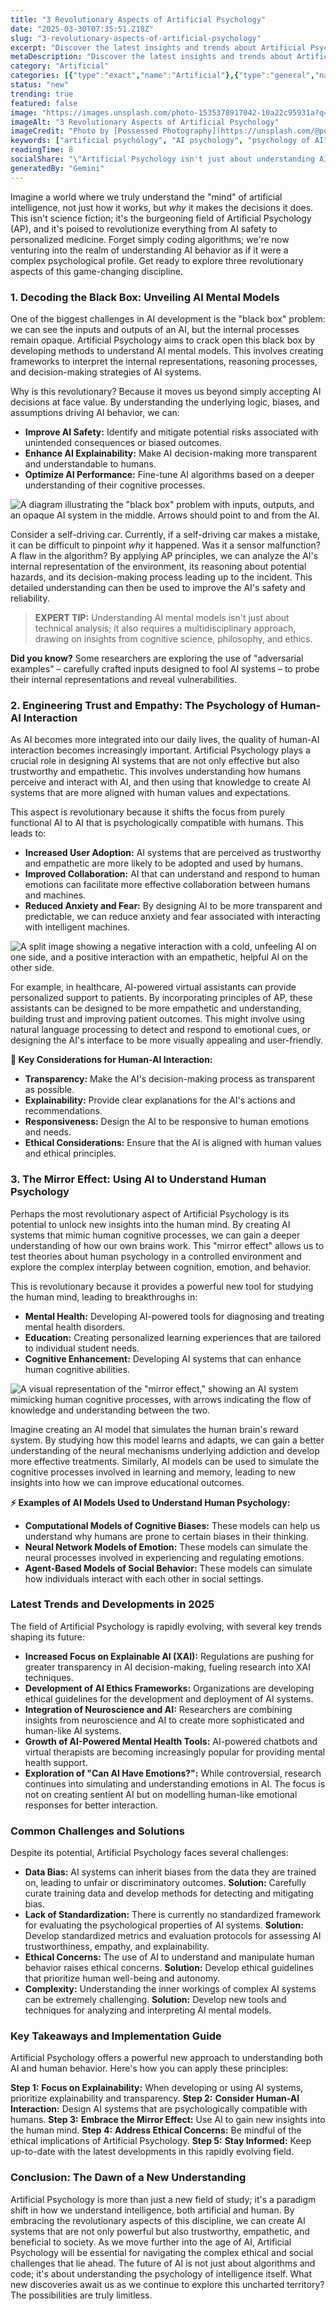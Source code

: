 ```yaml
---
title: "3 Revolutionary Aspects of Artificial Psychology"
date: "2025-03-30T07:35:51.218Z"
slug: "3-revolutionary-aspects-of-artificial-psychology"
excerpt: "Discover the latest insights and trends about Artificial Psychology. This comprehensive guide covers everything you need to know about Artificial Psychology in 2025."
metaDescription: "Discover the latest insights and trends about Artificial Psychology. This comprehensive guide covers everything you need to know about Artificial Psycholog..."
category: "Artificial"
categories: [{"type":"exact","name":"Artificial"},{"type":"general","name":"Cognitive Science"},{"type":"medium","name":"Computational Modeling"},{"type":"specific","name":"Affective Computing"},{"type":"niche","name":"Emotion Recognition"}]
status: "new"
trending: true
featured: false
image: "https://images.unsplash.com/photo-1535378917042-10a22c95931a?q=85&w=1200&fit=max&fm=webp&auto=compress"
imageAlt: "3 Revolutionary Aspects of Artificial Psychology"
imageCredit: "Photo by [Possessed Photography](https://unsplash.com/@possessedphotography) on Unsplash"
keywords: ["artificial psychology", "AI psychology", "psychology of AI", "artificial intelligence and psychology", "understanding AI behavior", "AI mental models", "computational psychology", "artificial psychology applications", "ethical considerations of artificial psychology", "can AI have emotions"]
readingTime: 8
socialShare: "\"Artificial Psychology isn't just about understanding AI; it's about using AI to understand ourselves, unlocking new insights into the human mind.\""
generatedBy: "Gemini"
---
```


Imagine a world where we truly understand the "mind" of artificial intelligence, not just how it works, but *why* it makes the decisions it does. This isn't science fiction; it's the burgeoning field of Artificial Psychology (AP), and it's poised to revolutionize everything from AI safety to personalized medicine. Forget simply coding algorithms; we're now venturing into the realm of understanding AI behavior as if it were a complex psychological profile. Get ready to explore three revolutionary aspects of this game-changing discipline.

### 1. Decoding the Black Box: Unveiling AI Mental Models

One of the biggest challenges in AI development is the "black box" problem: we can see the inputs and outputs of an AI, but the internal processes remain opaque. Artificial Psychology aims to crack open this black box by developing methods to understand AI mental models. This involves creating frameworks to interpret the internal representations, reasoning processes, and decision-making strategies of AI systems.

Why is this revolutionary? Because it moves us beyond simply accepting AI decisions at face value. By understanding the underlying logic, biases, and assumptions driving AI behavior, we can:

*   **Improve AI Safety:** Identify and mitigate potential risks associated with unintended consequences or biased outcomes.
*   **Enhance AI Explainability:** Make AI decision-making more transparent and understandable to humans.
*   **Optimize AI Performance:** Fine-tune AI algorithms based on a deeper understanding of their cognitive processes.

![A diagram illustrating the "black box" problem with inputs, outputs, and an opaque AI system in the middle. Arrows should point to and from the AI.](https://images.unsplash.com/photo-1535378917042-10a22c95931a?q=85&w=1200&fit=max&fm=webp&auto=compress)

Consider a self-driving car. Currently, if a self-driving car makes a mistake, it can be difficult to pinpoint *why* it happened. Was it a sensor malfunction? A flaw in the algorithm? By applying AP principles, we can analyze the AI's internal representation of the environment, its reasoning about potential hazards, and its decision-making process leading up to the incident. This detailed understanding can then be used to improve the AI's safety and reliability.

> **EXPERT TIP:** Understanding AI mental models isn't just about technical analysis; it also requires a multidisciplinary approach, drawing on insights from cognitive science, philosophy, and ethics.

**Did you know?** Some researchers are exploring the use of "adversarial examples" – carefully crafted inputs designed to fool AI systems – to probe their internal representations and reveal vulnerabilities.

### 2. Engineering Trust and Empathy: The Psychology of Human-AI Interaction

As AI becomes more integrated into our daily lives, the quality of human-AI interaction becomes increasingly important. Artificial Psychology plays a crucial role in designing AI systems that are not only effective but also trustworthy and empathetic. This involves understanding how humans perceive and interact with AI, and then using that knowledge to create AI systems that are more aligned with human values and expectations.

This aspect is revolutionary because it shifts the focus from purely functional AI to AI that is psychologically compatible with humans. This leads to:

*   **Increased User Adoption:** AI systems that are perceived as trustworthy and empathetic are more likely to be adopted and used by humans.
*   **Improved Collaboration:** AI that can understand and respond to human emotions can facilitate more effective collaboration between humans and machines.
*   **Reduced Anxiety and Fear:** By designing AI to be more transparent and predictable, we can reduce anxiety and fear associated with interacting with intelligent machines.

![A split image showing a negative interaction with a cold, unfeeling AI on one side, and a positive interaction with an empathetic, helpful AI on the other side.](https://images.unsplash.com/photo-1674558342044-491a5f1edc5a?q=85&w=1200&fit=max&fm=webp&auto=compress)

For example, in healthcare, AI-powered virtual assistants can provide personalized support to patients. By incorporating principles of AP, these assistants can be designed to be more empathetic and understanding, building trust and improving patient outcomes. This might involve using natural language processing to detect and respond to emotional cues, or designing the AI's interface to be more visually appealing and user-friendly.

**🔑 Key Considerations for Human-AI Interaction:**

*   **Transparency:** Make the AI's decision-making process as transparent as possible.
*   **Explainability:** Provide clear explanations for the AI's actions and recommendations.
*   **Responsiveness:** Design the AI to be responsive to human emotions and needs.
*   **Ethical Considerations:** Ensure that the AI is aligned with human values and ethical principles.

### 3. The Mirror Effect: Using AI to Understand Human Psychology

Perhaps the most revolutionary aspect of Artificial Psychology is its potential to unlock new insights into the human mind. By creating AI systems that mimic human cognitive processes, we can gain a deeper understanding of how our own brains work. This "mirror effect" allows us to test theories about human psychology in a controlled environment and explore the complex interplay between cognition, emotion, and behavior.

This is revolutionary because it provides a powerful new tool for studying the human mind, leading to breakthroughs in:

*   **Mental Health:** Developing AI-powered tools for diagnosing and treating mental health disorders.
*   **Education:** Creating personalized learning experiences that are tailored to individual student needs.
*   **Cognitive Enhancement:** Developing AI systems that can enhance human cognitive abilities.

![A visual representation of the "mirror effect," showing an AI system mimicking human cognitive processes, with arrows indicating the flow of knowledge and understanding between the two.](https://images.unsplash.com/photo-1522134239946-03d8c105a0ba?q=85&w=1200&fit=max&fm=webp&auto=compress)

Imagine creating an AI model that simulates the human brain's reward system. By studying how this model learns and adapts, we can gain a better understanding of the neural mechanisms underlying addiction and develop more effective treatments. Similarly, AI models can be used to simulate the cognitive processes involved in learning and memory, leading to new insights into how we can improve educational outcomes.

**⚡ Examples of AI Models Used to Understand Human Psychology:**

*   **Computational Models of Cognitive Biases:** These models can help us understand why humans are prone to certain biases in their thinking.
*   **Neural Network Models of Emotion:** These models can simulate the neural processes involved in experiencing and regulating emotions.
*   **Agent-Based Models of Social Behavior:** These models can simulate how individuals interact with each other in social settings.

### Latest Trends and Developments in 2025

The field of Artificial Psychology is rapidly evolving, with several key trends shaping its future:

*   **Increased Focus on Explainable AI (XAI):** Regulations are pushing for greater transparency in AI decision-making, fueling research into XAI techniques.
*   **Development of AI Ethics Frameworks:** Organizations are developing ethical guidelines for the development and deployment of AI systems.
*   **Integration of Neuroscience and AI:** Researchers are combining insights from neuroscience and AI to create more sophisticated and human-like AI systems.
*   **Growth of AI-Powered Mental Health Tools:** AI-powered chatbots and virtual therapists are becoming increasingly popular for providing mental health support.
*   **Exploration of "Can AI Have Emotions?":** While controversial, research continues into simulating and understanding emotions in AI. The focus is not on creating sentient AI but on modelling human-like emotional responses for better interaction.

### Common Challenges and Solutions

Despite its potential, Artificial Psychology faces several challenges:

*   **Data Bias:** AI systems can inherit biases from the data they are trained on, leading to unfair or discriminatory outcomes. **Solution:** Carefully curate training data and develop methods for detecting and mitigating bias.
*   **Lack of Standardization:** There is currently no standardized framework for evaluating the psychological properties of AI systems. **Solution:** Develop standardized metrics and evaluation protocols for assessing AI trustworthiness, empathy, and explainability.
*   **Ethical Concerns:** The use of AI to understand and manipulate human behavior raises ethical concerns. **Solution:** Develop ethical guidelines that prioritize human well-being and autonomy.
*   **Complexity:** Understanding the inner workings of complex AI systems can be extremely challenging. **Solution:** Develop new tools and techniques for analyzing and interpreting AI mental models.

### Key Takeaways and Implementation Guide

Artificial Psychology offers a powerful new approach to understanding both AI and human behavior. Here's how you can apply these principles:

**Step 1:** **Focus on Explainability:** When developing or using AI systems, prioritize explainability and transparency.
**Step 2:** **Consider Human-AI Interaction:** Design AI systems that are psychologically compatible with humans.
**Step 3:** **Embrace the Mirror Effect:** Use AI to gain new insights into the human mind.
**Step 4:** **Address Ethical Concerns:** Be mindful of the ethical implications of Artificial Psychology.
**Step 5:** **Stay Informed:** Keep up-to-date with the latest developments in this rapidly evolving field.

### Conclusion: The Dawn of a New Understanding

Artificial Psychology is more than just a new field of study; it's a paradigm shift in how we understand intelligence, both artificial and human. By embracing the revolutionary aspects of this discipline, we can create AI systems that are not only powerful but also trustworthy, empathetic, and beneficial to society. As we move further into the age of AI, Artificial Psychology will be essential for navigating the complex ethical and social challenges that lie ahead. The future of AI is not just about algorithms and code; it's about understanding the psychology of intelligence itself. What new discoveries await us as we continue to explore this uncharted territory? The possibilities are truly limitless.

